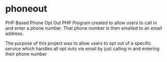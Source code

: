 # phoneout
PHP Based Phone Opt Out
PHP Program created to allow users to call in and enter a phone number. That phone number is then emailed to an email address.

The purpose of this project was to allow users to opt out of a specific service which handles all opt outs via email by just calling in and entering their phone number
